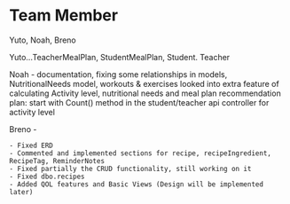 # Team Member

Yuto, Noah, Breno

Yuto...TeacherMealPlan, StudentMealPlan, Student. Teacher

Noah - documentation, fixing some relationships in models, NutritionalNeeds model, workouts & exercises
looked into extra feature of calculating Activity level, nutritional needs and meal plan recommendation
plan: start with Count() method in the student/teacher api controller for activity level

Breno -
```
- Fixed ERD
- Commented and implemented sections for recipe, recipeIngredient, RecipeTag, ReminderNotes
- Fixed partially the CRUD functionality, still working on it
- Fixed dbo.recipes
- Added QOL features and Basic Views (Design will be implemented later)
```
